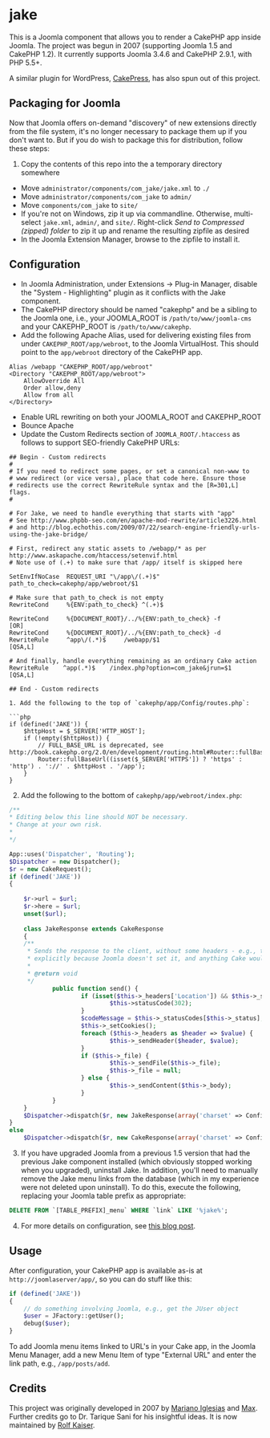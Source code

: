 jake
====

This is a Joomla component that allows you to render a CakePHP app inside Joomla.  The project was begun in 2007 (supporting Joomla 1.5 and CakePHP 1.2).  It currently supports Joomla 3.4.6 and CakePHP 2.9.1, with PHP 5.5+.

A similar plugin for WordPress, [CakePress](https://github.com/rkaiser0324/CakePress), has also spun out of this project.


## Packaging for Joomla

Now that Joomla offers on-demand "discovery" of new extensions directly from the file system, it's no longer necessary to package them up if you don't want to.  But if you do wish to package this for distribution, 
follow these steps:

1.  Copy the contents of this repo into the a temporary directory somewhere
- Move `administrator/components/com_jake/jake.xml` to `./` 
- Move `administrator/components/com_jake` to `admin/`
- Move `components/com_jake` to `site/`
- If you're not on Windows, zip it up via commandline.  Otherwise, multi-select `jake.xml`, `admin/`, and `site/`.  Right-click *Send to Compressed (zipped) folder* to zip it up and rename the resulting zipfile as desired
- In the Joomla Extension Manager, browse to the zipfile to install it.


## Configuration

- In Joomla Administration, under Extensions -> Plug-in Manager, disable the "System - Highlighting" plugin as it conflicts with the Jake component.
- The CakePHP directory should be named "cakephp" and be a sibling to the Joomla one, i.e., your JOOMLA_ROOT is `/path/to/www/joomla-cms` and your CAKEPHP_ROOT is `/path/to/www/cakephp`.
- Add the following Apache Alias, used for delivering existing files from under `CAKEPHP_ROOT/app/webroot`, to the Joomla VirtualHost. This should point to the `app/webroot` directory of the CakePHP app.

```
Alias /webapp "CAKEPHP_ROOT/app/webroot"
<Directory "CAKEPHP_ROOT/app/webroot">
    AllowOverride All
    Order allow,deny
    Allow from all
</Directory>
```
- Enable URL rewriting on both your JOOMLA_ROOT and CAKEPHP_ROOT
- Bounce Apache
- Update the Custom Redirects section of `JOOMLA_ROOT/.htaccess` as follows to support SEO-friendly CakePHP URLs:

```
## Begin - Custom redirects
#
# If you need to redirect some pages, or set a canonical non-www to
# www redirect (or vice versa), place that code here. Ensure those
# redirects use the correct RewriteRule syntax and the [R=301,L] flags.
#

# For Jake, we need to handle everything that starts with "app"
# See http://www.phpbb-seo.com/en/apache-mod-rewrite/article3226.html 
# and http://blog.echothis.com/2009/07/22/search-engine-friendly-urls-using-the-jake-bridge/

# First, redirect any static assets to /webapp/* as per http://www.askapache.com/htaccess/setenvif.html
# Note use of (.+) to make sure that /app/ itself is skipped here

SetEnvIfNoCase  REQUEST_URI "\/app\/(.+)$"  path_to_check=cakephp/app/webroot/$1

# Make sure that path_to_check is not empty
RewriteCond     %{ENV:path_to_check} ^(.+)$   

RewriteCond     %{DOCUMENT_ROOT}/../%{ENV:path_to_check} -f                     [OR]
RewriteCond     %{DOCUMENT_ROOT}/../%{ENV:path_to_check} -d 
RewriteRule     ^app\/(.*)$     /webapp/$1                                      [QSA,L]

# And finally, handle everything remaining as an ordinary Cake action
RewriteRule    ^app(.*)$	/index.php?option=com_jake&jrun=$1		[QSA,L]

## End - Custom redirects

1. Add the following to the top of `cakephp/app/Config/routes.php`:

```php
if (defined('JAKE')) {
    $httpHost = $_SERVER['HTTP_HOST'];
    if (!empty($httpHost)) {
        // FULL_BASE_URL is deprecated, see http://book.cakephp.org/2.0/en/development/routing.html#Router::fullBaseUrl
        Router::fullBaseUrl((isset($_SERVER['HTTPS']) ? 'https' : 'http') . '://' . $httpHost . '/app');
    }
}
```

2.  Add the following to the bottom of `cakephp/app/webroot/index.php`:

```php
/**
* Editing below this line should NOT be necessary.
* Change at your own risk.
*
*/ 

App::uses('Dispatcher', 'Routing');
$Dispatcher = new Dispatcher();
$r = new CakeRequest();
if (defined('JAKE'))
{
    
    $r->url = $url;
    $r->here = $url;
    unset($url);
    
    class JakeResponse extends CakeResponse
    {
    /**
     * Sends the response to the client, without some headers - e.g., the Content-Length header shouldn't be set 
     * explicitly because Joomla doesn't set it, and anything Cake would set, would be wrong in this case.
     *
     * @return void
     */
            public function send() {
                    if (isset($this->_headers['Location']) && $this->_status === 200) {
                            $this->statusCode(302);
                    }
                    $codeMessage = $this->_statusCodes[$this->_status];
                    $this->_setCookies();
                    foreach ($this->_headers as $header => $value) {
                            $this->_sendHeader($header, $value);
                    }
                    if ($this->_file) {
                            $this->_sendFile($this->_file);
                            $this->_file = null;
                    } else {
                            $this->_sendContent($this->_body);
                    }
            }
    }
    $Dispatcher->dispatch($r, new JakeResponse(array('charset' => Configure::read('App.encoding'))));
}
else
    $Dispatcher->dispatch($r, new CakeResponse(array('charset' => Configure::read('App.encoding'))));
```

3.  If you have upgraded Joomla from a previous 1.5 version that had the previous Jake component installed (which obviously stopped working when you upgraded), uninstall Jake.  In addition, you'll need to manually remove the Jake menu links from the database (which in my experience were not deleted upon uninstall).  To do this, execute the following, replacing your Joomla table prefix as appropriate:

```sql
DELETE FROM `[TABLE_PREFIX]_menu` WHERE `link` LIKE '%jake%';
```

4.  For more details on configuration, see [this blog post](http://blog.echothis.com/2012/09/26/jake-2-0-released/).


## Usage

After configuration, your CakePHP app is available as-is at `http://joomlaserver/app/`, so you can do stuff like this:
```php
if (defined('JAKE'))
{
    // do something involving Joomla, e.g., get the JUser object
    $user = JFactory::getUser();
    debug($user);
}
```

To add Joomla menu items linked to URL's in your Cake app, in the Joomla Menu Manager, add a new Menu Item of type "External URL" and enter the link path, e.g., `/app/posts/add`.


## Credits

This project was originally developed in 2007 by [Mariano Iglesias](https://github.com/mariano) and [Max](http://www.gigapromoters.com/blog/). Further credits go to Dr. Tarique Sani for his insightful ideas.  It is now maintained by [Rolf Kaiser](http://blog.echothis.com).
